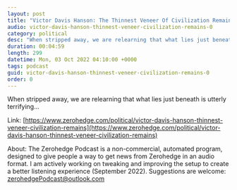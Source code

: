 ```yaml
---
layout: post
title: "Victor Davis Hanson: The Thinnest Veneer Of Civilization Remains"
audio: victor-davis-hanson-thinnest-veneer-civilization-remains-0
category: political
desc: "When stripped away, we are relearning that what lies just beneath is utterly terrifying..."
duration: 00:04:59
length: 299
datetime: Mon, 03 Oct 2022 04:10:00 +0000
tags: podcast
guid: victor-davis-hanson-thinnest-veneer-civilization-remains-0
order: 0
---
```

When stripped away, we are relearning that what lies just beneath is utterly terrifying...

Link: [https://www.zerohedge.com/political/victor-davis-hanson-thinnest-veneer-civilization-remains](https://www.zerohedge.com/political/victor-davis-hanson-thinnest-veneer-civilization-remains)

About: The Zerohedge Podcast is a non-commercial, automated program, designed to give people a way to get news from Zerohedge in an audio format.  I am actively working on tweaking and improving the setup to create a better listening experience (September 2022).  Suggestions are welcome: [zerohedgePodcast@outlook.com](mailto:zerohedgePodcast@outlook.com)